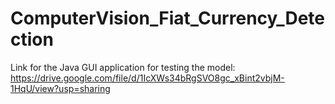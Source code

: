 # ComputerVision_Fiat_Currency_Detection

Link for the Java GUI application for testing the model: https://drive.google.com/file/d/1IcXWs34bRgSVO8gc_xBint2vbjM-1HqU/view?usp=sharing
